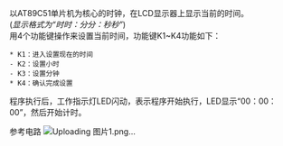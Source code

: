 以AT89C51单片机为核心的时钟，在LCD显示器上显示当前的时间。   
(_显示格式为“时时：分分：秒秒”_)  
用4个功能键操作来设置当前时间，功能键K1~K4功能如下：

    * K1：进入设置现在的时间
    - K2：设置小时
    - K3：设置分钟
    * K4：确认完成设置

程序执行后，工作指示灯LED闪动，表示程序开始执行，LED显示“00：00：00”，然后开始计时。

参考电路
![Uploading 图片1.png…]()
